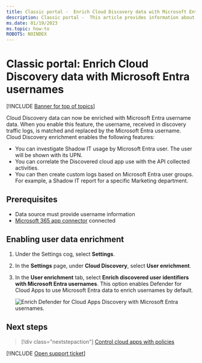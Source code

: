 ```yaml
---
title: Classic portal -  Enrich Cloud Discovery data with Microsoft Entra usernames
description: Classic portal -  This article provides information about how to enrich Defender for Cloud Apps Discovery data with Microsoft Entra usernames.
ms.date: 01/19/2023
ms.topic: how-to
ROBOTS: NOINDEX
---
```

# Classic portal: Enrich Cloud Discovery data with Microsoft Entra usernames

[!INCLUDE [Banner for top of topics](includes/classic-banner.md)]

Cloud Discovery data can now be enriched with Microsoft Entra username data. When you enable this feature, the username, received in discovery traffic logs, is matched and replaced by the Microsoft Entra username. Cloud Discovery enrichment enables the following features:

- You can investigate Shadow IT usage by Microsoft Entra user. The user will be shown with its UPN.
- You can correlate the Discovered cloud app use with the API collected activities.
- You can then create custom logs based on Microsoft Entra user groups. For example, a Shadow IT report for a specific Marketing department.

## Prerequisites

- Data source must provide username information
- [Microsoft 365 app connector](./connect-office-365.md) connected

## Enabling user data enrichment

1. Under the Settings cog, select **Settings**.

1. In the **Settings** page, under **Cloud Discovery**, select **User enrichment**.

1. In the **User enrichment** tab, select **Enrich discovered user identifiers with Microsoft Entra usernames**. This option enables Defender for Cloud Apps to use Microsoft Entra data to enrich usernames by default.

    ![Enrich Defender for Cloud Apps Discovery with Microsoft Entra usernames.](media/classic-discovery-enrichment.png)

## Next steps

> [!div class="nextstepaction"]
> [Control cloud apps with policies](control-cloud-apps-with-policies.md)

[!INCLUDE [Open support ticket](includes/classic-support.md)]

